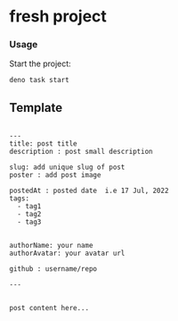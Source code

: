 # fresh project

### Usage

Start the project:

```
deno task start
```
## Template

```

---
title: post title
description : post small description

slug: add unique slug of post
poster : add post image

postedAt : posted date  i.e 17 Jul, 2022
tags: 
  - tag1
  - tag2
  - tag3


authorName: your name
authorAvatar: your avatar url

github : username/repo

---


post content here...

```